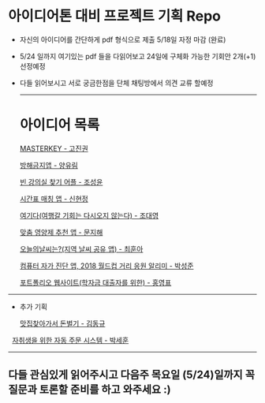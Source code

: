 # 아이디어톤 대비 프로젝트 기획 Repo

* 자신의 아이디어를 간단하게 pdf 형식으로 제출 5/18일 자정 마감 (완료)

* 5/24 일까지 여기있는 pdf 들을 다읽어보고 24일에 구체화 가능한 기회안 2개(+1)선정예정

* 다들 읽어보시고 서로 궁금한점을 단체 채팅방에서 의견 교류 할예정

  ---

  # 아이디어 목록

  [MASTERKEY - 고진권](https://github.com/LikeLionSMU/ProjectPlan/blob/master/%EC%95%84%EC%9D%B4%EB%94%94%EC%96%B4%ED%86%A4%20%EC%98%88%EB%B9%84%20%EA%B8%B0%ED%9A%8D%EC%95%88/MASTER%20KEY-%EA%B3%A0%EC%A7%84%EA%B6%8C.pdf)

  [방해금지앱 - 양유림](https://github.com/LikeLionSMU/ProjectPlan/blob/master/%EC%95%84%EC%9D%B4%EB%94%94%EC%96%B4%ED%86%A4%20%EC%98%88%EB%B9%84%20%EA%B8%B0%ED%9A%8D%EC%95%88/%EB%B0%A9%ED%95%B4%EA%B8%88%EC%A7%80%EC%95%B1-%EC%96%91%EC%9C%A0%EB%A6%BC.pdf)

  [빈 강의실 찾기 어플 - 조성윤](https://github.com/LikeLionSMU/ProjectPlan/blob/master/%EC%95%84%EC%9D%B4%EB%94%94%EC%96%B4%ED%86%A4%20%EC%98%88%EB%B9%84%20%EA%B8%B0%ED%9A%8D%EC%95%88/%EB%B9%88%EA%B0%95%EC%9D%98%EC%8B%A4%EC%B0%BE%EA%B8%B0%EC%95%B1-%EC%A1%B0%EC%84%B1%EC%9C%A4.pdf)

  [시간표 매칭 앱 - 신현정](https://github.com/LikeLionSMU/ProjectPlan/blob/master/%EC%95%84%EC%9D%B4%EB%94%94%EC%96%B4%ED%86%A4%20%EC%98%88%EB%B9%84%20%EA%B8%B0%ED%9A%8D%EC%95%88/%EC%8B%9C%EA%B0%84%ED%91%9C%EB%A7%A4%EC%B9%AD%EC%95%B1-%EC%8B%A0%ED%98%84%EC%A0%95.pdf)

  [여기다(여행갈 기회는 다시오지 않는다) -  조대영](https://github.com/LikeLionSMU/ProjectPlan/blob/master/%EC%95%84%EC%9D%B4%EB%94%94%EC%96%B4%ED%86%A4%20%EC%98%88%EB%B9%84%20%EA%B8%B0%ED%9A%8D%EC%95%88/%EC%97%AC%EA%B8%B0%EB%8B%A4-%EC%A1%B0%EB%8C%80%EC%98%81.pdf)

  [맞춤 영양제 추천 앱 - 문지해](https://github.com/LikeLionSMU/ProjectPlan/blob/master/%EC%95%84%EC%9D%B4%EB%94%94%EC%96%B4%ED%86%A4%20%EC%98%88%EB%B9%84%20%EA%B8%B0%ED%9A%8D%EC%95%88/%EC%98%81%EC%96%91%EC%A0%9C%20%EC%B6%94%EC%B2%9C%20%EC%95%B1-%EB%AC%B8%EC%A7%80%ED%95%B4pdf.pdf)

  [오늘의날씨는?(지역 날씨 공유 앱) - 최훈아](https://github.com/LikeLionSMU/ProjectPlan/blob/master/%EC%95%84%EC%9D%B4%EB%94%94%EC%96%B4%ED%86%A4%20%EC%98%88%EB%B9%84%20%EA%B8%B0%ED%9A%8D%EC%95%88/%EC%98%A4%EB%8A%98%EB%82%A0%EC%94%A8%EB%8A%94%3F-%EC%B5%9C%ED%9B%88%EC%95%84.pdf)

  [컴퓨터 자가 진단 앱, 2018 월드컵 거리 응원 알리미 - 박성준](https://github.com/LikeLionSMU/ProjectPlan/blob/master/%EC%95%84%EC%9D%B4%EB%94%94%EC%96%B4%ED%86%A4%20%EC%98%88%EB%B9%84%20%EA%B8%B0%ED%9A%8D%EC%95%88/%EC%BB%B4%ED%93%A8%ED%84%B0%EA%B3%A0%EC%9E%A5%EC%95%8C%EB%A6%BC%EC%95%B1%2C%EC%9B%94%EB%93%9C%EC%BB%B5%EA%B1%B0%EB%A6%AC%EC%9D%91%EC%9B%90%EC%95%88%EB%82%B4%EC%95%B1-%EB%B0%95%EC%84%B1%EC%A4%80.pdf)

  [포트폴리오 웹사이트(학자금 대출자를 위한) - 홍영표](https://github.com/LikeLionSMU/ProjectPlan/blob/master/%EC%95%84%EC%9D%B4%EB%94%94%EC%96%B4%ED%86%A4%20%EC%98%88%EB%B9%84%20%EA%B8%B0%ED%9A%8D%EC%95%88/%ED%8F%AC%ED%8A%B8%ED%8F%B4%EB%A6%AC%EC%98%A4%EC%9B%B9%EC%82%AC%EC%9D%B4%ED%8A%B8(%ED%95%99%EC%9E%90%EA%B8%88%EB%8C%80%EC%B6%9C%EC%9E%90%EB%A5%BC%EC%9C%84%ED%95%9C)-%ED%99%8D%EC%98%81%ED%91%9C.pdf)

---
* 추가 기획

  [맛집찾아가서 돈벌기 - 김동규](https://github.com/LikeLionSMU/ProjectPlan/blob/master/%EC%95%84%EC%9D%B4%EB%94%94%EC%96%B4%ED%86%A4%20%EC%98%88%EB%B9%84%20%EA%B8%B0%ED%9A%8D%EC%95%88/%EB%A7%9B%EC%A7%91%EC%B0%BE%EC%95%84%EA%B0%80%EC%84%9C%20%EB%8F%88%EB%B2%8C%EA%B8%B0-%EA%B9%80%EB%8F%99%EA%B7%9C.pdf)
  
   [자취생을 위한 자동 주문 시스템 - 박세훈](https://github.com/LikeLionSMU/ProjectPlan/blob/master/%EC%95%84%EC%9D%B4%EB%94%94%EC%96%B4%ED%86%A4%20%EC%98%88%EB%B9%84%20%EA%B8%B0%ED%9A%8D%EC%95%88/%EC%9E%90%EC%B7%A8%EC%83%9D%EC%9D%84%20%EC%9C%84%ED%95%9C%20%EC%9E%90%EB%8F%99%20%EC%A3%BC%EB%AC%B8%20%EC%8B%9C%EC%8A%A4%ED%85%9C-%EB%B0%95%EC%84%B8%ED%9B%88.pdf)

---

## 다들 관심있게 읽어주시고 다음주 목요일 (5/24)일까지 꼭 질문과 토론할 준비를 하고 와주세요 :)

